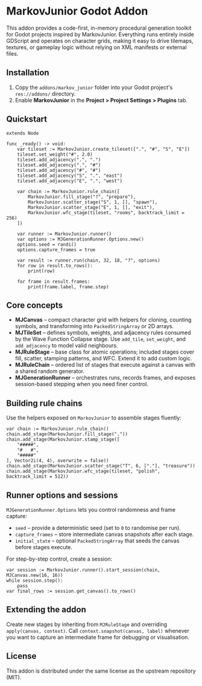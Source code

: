 # MarkovJunior Godot Addon

This addon provides a code-first, in-memory procedural generation toolkit for Godot projects inspired by MarkovJunior. Everything runs entirely inside GDScript and operates on character grids, making it easy to drive tilemaps, textures, or gameplay logic without relying on XML manifests or external files.

## Installation

1. Copy the `addons/markov_junior` folder into your Godot project's `res://addons/` directory.
2. Enable **MarkovJunior** in the **Project > Project Settings > Plugins** tab.

## Quickstart

```gdscript
extends Node

func _ready() -> void:
    var tileset := MarkovJunior.create_tileset([".", "#", "S", "E"])
    tileset.set_weight("#", 2.0)
    tileset.add_adjacency(".", ".")
    tileset.add_adjacency(".", "#")
    tileset.add_adjacency("#", "#")
    tileset.add_adjacency("S", ".", "east")
    tileset.add_adjacency("E", ".", "west")

    var chain := MarkovJunior.rule_chain([
        MarkovJunior.fill_stage("?", "prepare"),
        MarkovJunior.scatter_stage("S", 1, [], "spawn"),
        MarkovJunior.scatter_stage("E", 1, [], "exit"),
        MarkovJunior.wfc_stage(tileset, "rooms", backtrack_limit = 256)
    ])

    var runner := MarkovJunior.runner()
    var options := MJGenerationRunner.Options.new()
    options.seed = randi()
    options.capture_frames = true

    var result := runner.run(chain, 32, 18, "?", options)
    for row in result.to_rows():
        print(row)

    for frame in result.frames:
        print(frame.label, frame.step)
```

## Core concepts

- **MJCanvas** – compact character grid with helpers for cloning, counting symbols, and transforming into `PackedStringArray` or 2D arrays.
- **MJTileSet** – defines symbols, weights, and adjacency rules consumed by the Wave Function Collapse stage. Use `add_tile`, `set_weight`, and `add_adjacency` to model valid neighbours.
- **MJRuleStage** – base class for atomic operations; included stages cover fill, scatter, stamping patterns, and WFC. Extend it to add custom logic.
- **MJRuleChain** – ordered list of stages that execute against a canvas with a shared random generator.
- **MJGenerationRunner** – orchestrates runs, records frames, and exposes session-based stepping when you need finer control.

## Building rule chains

Use the helpers exposed on `MarkovJunior` to assemble stages fluently:

```gdscript
var chain := MarkovJunior.rule_chain()
chain.add_stage(MarkovJunior.fill_stage("."))
chain.add_stage(MarkovJunior.stamp_stage([
    "#####",
    "#   #",
    "#####"
], Vector2i(4, 4), overwrite = false))
chain.add_stage(MarkovJunior.scatter_stage("T", 6, ["."], "treasure"))
chain.add_stage(MarkovJunior.wfc_stage(tileset, "polish", backtrack_limit = 512))
```

## Runner options and sessions

`MJGenerationRunner.Options` lets you control randomness and frame capture:

- `seed` – provide a deterministic seed (set to `0` to randomise per run).
- `capture_frames` – store intermediate canvas snapshots after each stage.
- `initial_state` – optional `PackedStringArray` that seeds the canvas before stages execute.

For step-by-step control, create a session:

```gdscript
var session := MarkovJunior.runner().start_session(chain, MJCanvas.new(16, 16))
while session.step():
    pass
var final_rows := session.get_canvas().to_rows()
```

## Extending the addon

Create new stages by inheriting from `MJRuleStage` and overriding `apply(canvas, context)`. Call `context.snapshot(canvas, label)` whenever you want to capture an intermediate frame for debugging or visualisation.

## License

This addon is distributed under the same license as the upstream repository (MIT).
